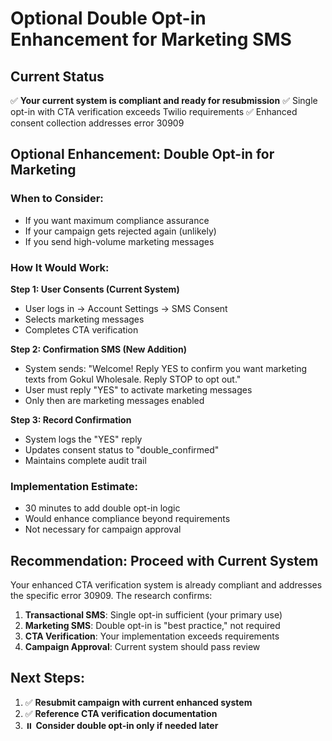 # Optional Double Opt-in Enhancement for Marketing SMS

## Current Status
✅ **Your current system is compliant and ready for resubmission**
✅ Single opt-in with CTA verification exceeds Twilio requirements
✅ Enhanced consent collection addresses error 30909

## Optional Enhancement: Double Opt-in for Marketing

### When to Consider:
- If you want maximum compliance assurance
- If your campaign gets rejected again (unlikely)
- If you send high-volume marketing messages

### How It Would Work:

**Step 1: User Consents (Current System)**
- User logs in → Account Settings → SMS Consent
- Selects marketing messages
- Completes CTA verification

**Step 2: Confirmation SMS (New Addition)**
- System sends: "Welcome! Reply YES to confirm you want marketing texts from Gokul Wholesale. Reply STOP to opt out."
- User must reply "YES" to activate marketing messages
- Only then are marketing messages enabled

**Step 3: Record Confirmation**
- System logs the "YES" reply
- Updates consent status to "double_confirmed"
- Maintains complete audit trail

### Implementation Estimate:
- 30 minutes to add double opt-in logic
- Would enhance compliance beyond requirements
- Not necessary for campaign approval

## Recommendation: Proceed with Current System

Your enhanced CTA verification system is already compliant and addresses the specific error 30909. The research confirms:

1. **Transactional SMS**: Single opt-in sufficient (your primary use)
2. **Marketing SMS**: Double opt-in is "best practice," not required
3. **CTA Verification**: Your implementation exceeds requirements
4. **Campaign Approval**: Current system should pass review

## Next Steps:
1. ✅ **Resubmit campaign with current enhanced system**
2. ✅ **Reference CTA verification documentation**
3. ⏸️ **Consider double opt-in only if needed later**